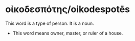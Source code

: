 # οἰκοδεσπότης/oikodespotēs
This word is a type of person. It is a noun.
* This word means owner, master, or ruler of a house.
